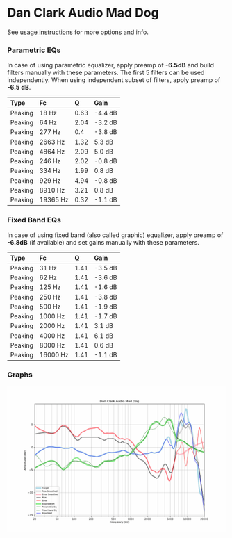 # Dan Clark Audio Mad Dog
See [usage instructions](https://github.com/jaakkopasanen/AutoEq#usage) for more options and info.

### Parametric EQs
In case of using parametric equalizer, apply preamp of **-6.5dB** and build filters manually
with these parameters. The first 5 filters can be used independently.
When using independent subset of filters, apply preamp of **-6.5 dB**.

| Type    | Fc       |    Q | Gain    |
|:--------|:---------|:-----|:--------|
| Peaking | 18 Hz    | 0.63 | -4.4 dB |
| Peaking | 64 Hz    | 2.04 | -3.2 dB |
| Peaking | 277 Hz   | 0.4  | -3.8 dB |
| Peaking | 2663 Hz  | 1.32 | 5.3 dB  |
| Peaking | 4864 Hz  | 2.09 | 5.0 dB  |
| Peaking | 246 Hz   | 2.02 | -0.8 dB |
| Peaking | 334 Hz   | 1.99 | 0.8 dB  |
| Peaking | 929 Hz   | 4.94 | -0.8 dB |
| Peaking | 8910 Hz  | 3.21 | 0.8 dB  |
| Peaking | 19365 Hz | 0.32 | -1.1 dB |

### Fixed Band EQs
In case of using fixed band (also called graphic) equalizer, apply preamp of **-6.8dB**
(if available) and set gains manually with these parameters.

| Type    | Fc       |    Q | Gain    |
|:--------|:---------|:-----|:--------|
| Peaking | 31 Hz    | 1.41 | -3.5 dB |
| Peaking | 62 Hz    | 1.41 | -3.6 dB |
| Peaking | 125 Hz   | 1.41 | -1.6 dB |
| Peaking | 250 Hz   | 1.41 | -3.8 dB |
| Peaking | 500 Hz   | 1.41 | -1.9 dB |
| Peaking | 1000 Hz  | 1.41 | -1.7 dB |
| Peaking | 2000 Hz  | 1.41 | 3.1 dB  |
| Peaking | 4000 Hz  | 1.41 | 6.1 dB  |
| Peaking | 8000 Hz  | 1.41 | 0.6 dB  |
| Peaking | 16000 Hz | 1.41 | -1.1 dB |

### Graphs
![](./Dan%20Clark%20Audio%20Mad%20Dog.png)